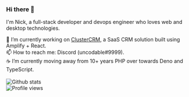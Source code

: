 ### Hi there 👋

I'm Nick, a full-stack developer and devops engineer who loves web and desktop technologies.

🔭 I’m currently working on [ClusterCRM](https://github.com/clustercrm), a SaaS CRM solution built using Amplify + React.  
📫 How to reach me: Discord (uncodable#9999).  
☕ I’m currently moving away from 10+ years PHP over towards Deno and TypeScript.
<br><br>
![Github stats](https://github-readme-stats.vercel.app/api?username=uncodable&show_icons=true)
<br>
![Profile views](https://gpvc.arturio.dev/uncodable)
